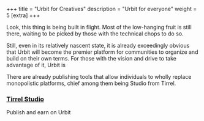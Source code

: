 +++
title = "Urbit for Creatives"
description = "Urbit for everyone"
weight = 5
[extra]
+++

Look, this thing is being built in flight. Most of the low-hanging fruit is still there, waiting to be picked by those with the technical chops to do so.

Still, even in its relatively nascent state, it is already exceedingly obvious that Urbit will become the premier platform for communities to organize and build on their own terms. For those with the vision and drive to take advantage of it, Urbit is

There are already publishing tools that allow individuals to wholly replace monopolistic platforms, chief among them being Studio from Tirrel.

### [Tirrel Studio]("https://urbit.studio/")
Publish and earn on Urbit
